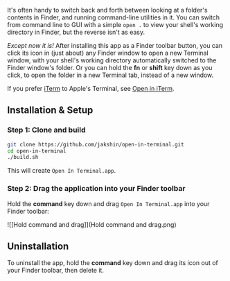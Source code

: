 It's often handy to switch back and forth between looking at a folder's contents in Finder, and running command-line utilities in it. You can switch from command line to GUI with a simple `open .` to view your shell's working directory in Finder, but the reverse isn't as easy.

*Except now it is!* After installing this app as a Finder toolbar button, you can click its icon in (just about) any Finder window to open a new Terminal window, with your shell's working directory automatically switched to the Finder window's folder. Or you can hold the **fn** or **shift** key down as you click, to open the folder in a new Terminal tab, instead of a new window.

If you prefer [iTerm](https://iterm2.com) to Apple's Terminal, see [Open in iTerm](https://github.com/jakshin/open-in-iterm).


## Installation & Setup

### Step 1: Clone and build

```bash
git clone https://github.com/jakshin/open-in-terminal.git
cd open-in-terminal
./build.sh
```

This will create `Open In Terminal.app`.

### Step 2: Drag the application into your Finder toolbar

Hold the **command** key down and drag `Open In Terminal.app` into your Finder toolbar:

![[Hold command and drag]](Hold command and drag.png)


## Uninstallation

To uninstall the app, hold the **command** key down and drag its icon out of your Finder toolbar, then delete it.
